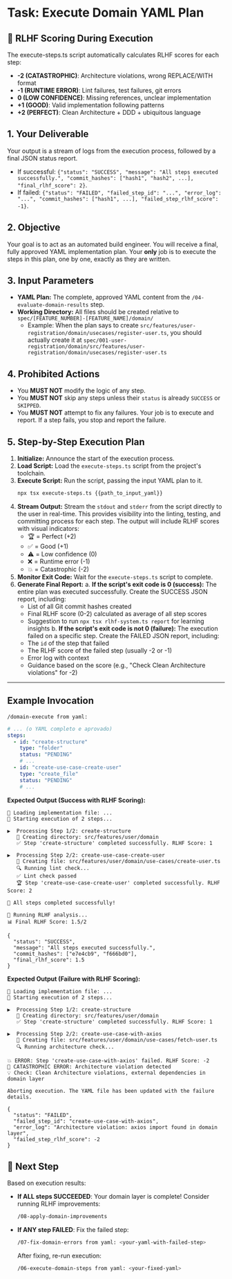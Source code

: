 # Task: Execute Domain YAML Plan

## 🤖 RLHF Scoring During Execution

The execute-steps.ts script automatically calculates RLHF scores for each step:
- **-2 (CATASTROPHIC)**: Architecture violations, wrong REPLACE/WITH format
- **-1 (RUNTIME ERROR)**: Lint failures, test failures, git errors
- **0 (LOW CONFIDENCE)**: Missing references, unclear implementation
- **+1 (GOOD)**: Valid implementation following patterns
- **+2 (PERFECT)**: Clean Architecture + DDD + ubiquitous language

## 1. Your Deliverable

Your output is a stream of logs from the execution process, followed by a final JSON status report.

- If successful: `{"status": "SUCCESS", "message": "All steps executed successfully.", "commit_hashes": ["hash1", "hash2", ...], "final_rlhf_score": 2}`.
- If failed: `{"status": "FAILED", "failed_step_id": "...", "error_log": "...", "commit_hashes": ["hash1", ...], "failed_step_rlhf_score": -1}`.

## 2. Objective

Your goal is to act as an automated build engineer. You will receive a final, fully approved YAML implementation plan. Your **only** job is to execute the steps in this plan, one by one, exactly as they are written.

## 3. Input Parameters

- **YAML Plan:** The complete, approved YAML content from the `/04-evaluate-domain-results` step.
- **Working Directory:** All files should be created relative to `spec/[FEATURE_NUMBER]-[FEATURE_NAME]/domain/`
  - Example: When the plan says to create `src/features/user-registration/domain/usecases/register-user.ts`,
    you should actually create it at `spec/001-user-registration/domain/src/features/user-registration/domain/usecases/register-user.ts`

## 4. Prohibited Actions

- You **MUST NOT** modify the logic of any step.
- You **MUST NOT** skip any steps unless their `status` is already `SUCCESS` or `SKIPPED`.
- You **MUST NOT** attempt to fix any failures. Your job is to execute and report. If a step fails, you stop and report the failure.

## 5. Step-by-Step Execution Plan

1.  **Initialize:** Announce the start of the execution process.
2.  **Load Script:** Load the `execute-steps.ts` script from the project's toolchain.
3.  **Execute Script:** Run the script, passing the input YAML plan to it.
    ```bash
    npx tsx execute-steps.ts {{path_to_input_yaml}}
    ```
4.  **Stream Output:** Stream the `stdout` and `stderr` from the script directly to the user in real-time. This provides visibility into the linting, testing, and committing process for each step. The output will include RLHF scores with visual indicators:
    - 🏆 = Perfect (+2)
    - ✅ = Good (+1)
    - ⚠️ = Low confidence (0)
    - ❌ = Runtime error (-1)
    - 💥 = Catastrophic (-2)
5.  **Monitor Exit Code:** Wait for the `execute-steps.ts` script to complete.
6.  **Generate Final Report:**
    a. **If the script's exit code is 0 (success):** The entire plan was executed successfully. Create the SUCCESS JSON report, including:
       - List of all Git commit hashes created
       - Final RLHF score (0-2) calculated as average of all step scores
       - Suggestion to run `npx tsx rlhf-system.ts report` for learning insights
    b. **If the script's exit code is not 0 (failure):** The execution failed on a specific step. Create the FAILED JSON report, including:
       - The `id` of the step that failed
       - The RLHF score of the failed step (usually -2 or -1)
       - Error log with context
       - Guidance based on the score (e.g., "Check Clean Architecture violations" for -2)

---

## Example Invocation

`/domain-execute from yaml:`

```yaml
# ... (o YAML completo e aprovado)
steps:
  - id: "create-structure"
    type: "folder"
    status: "PENDING"
    # ...
  - id: "create-use-case-create-user"
    type: "create_file"
    status: "PENDING"
    # ...
```

**Expected Output (Success with RLHF Scoring):**

```
🚀 Loading implementation file: ...
🚀 Starting execution of 2 steps...

▶️  Processing Step 1/2: create-structure
   📁 Creating directory: src/features/user/domain
   ✅ Step 'create-structure' completed successfully. RLHF Score: 1

▶️  Processing Step 2/2: create-use-case-create-user
   📄 Creating file: src/features/user/domain/use-cases/create-user.ts
   🔍 Running lint check...
   ✅ Lint check passed
   🏆 Step 'create-use-case-create-user' completed successfully. RLHF Score: 2

🎉 All steps completed successfully!

🤖 Running RLHF analysis...
📊 Final RLHF Score: 1.5/2

{
  "status": "SUCCESS",
  "message": "All steps executed successfully.",
  "commit_hashes": ["e7e4cb9", "f666bd0"],
  "final_rlhf_score": 1.5
}
```

**Expected Output (Failure with RLHF Scoring):**

```
🚀 Loading implementation file: ...
🚀 Starting execution of 2 steps...

▶️  Processing Step 1/2: create-structure
   📁 Creating directory: src/features/user/domain
   ✅ Step 'create-structure' completed successfully. RLHF Score: 1

▶️  Processing Step 2/2: create-use-case-with-axios
   📄 Creating file: src/features/user/domain/use-cases/fetch-user.ts
   🔍 Running architecture check...

💥 ERROR: Step 'create-use-case-with-axios' failed. RLHF Score: -2
🚨 CATASTROPHIC ERROR: Architecture violation detected
💡 Check: Clean Architecture violations, external dependencies in domain layer

Aborting execution. The YAML file has been updated with the failure details.

{
  "status": "FAILED",
  "failed_step_id": "create-use-case-with-axios",
  "error_log": "Architecture violation: axios import found in domain layer",
  "failed_step_rlhf_score": -2
}
```

## 📍 Next Step

Based on execution results:

- **If ALL steps SUCCEEDED**: Your domain layer is complete! Consider running RLHF improvements:
  ```bash
  /08-apply-domain-improvements
  ```

- **If ANY step FAILED**: Fix the failed step:
  ```bash
  /07-fix-domain-errors from yaml: <your-yaml-with-failed-step>
  ```

  After fixing, re-run execution:
  ```bash
  /06-execute-domain-steps from yaml: <your-fixed-yaml>
  ```
